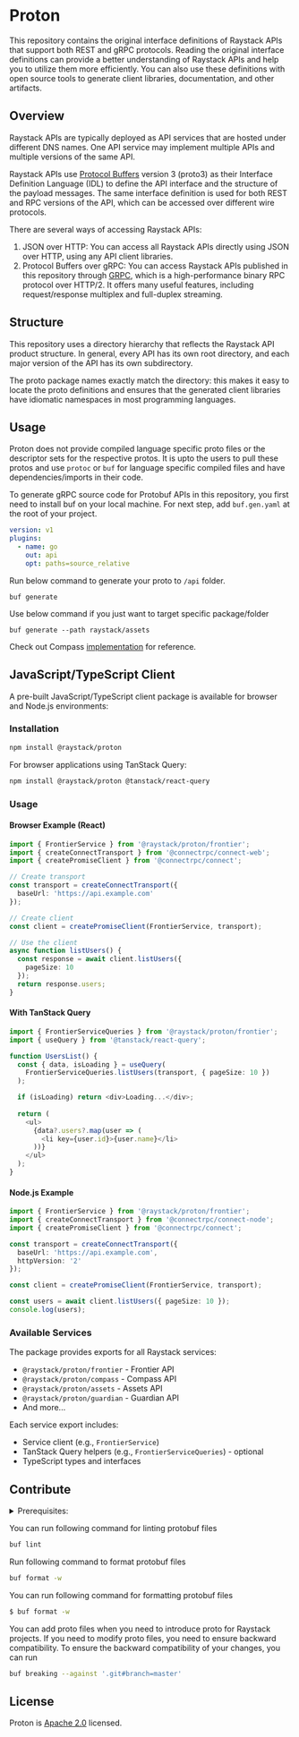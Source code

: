 # Proton

This repository contains the original interface definitions of Raystack APIs that support both REST and gRPC protocols. Reading the original interface definitions can provide a better understanding of Raystack APIs and help you to utilize them more efficiently. You can also use these definitions with open source tools to generate client libraries, documentation, and other artifacts.

## Overview

Raystack APIs are typically deployed as API services that are hosted under different DNS names. One API service may implement multiple APIs and multiple versions of the same API.

Raystack APIs use [Protocol Buffers](https://github.com/google/protobuf) version 3 (proto3) as their Interface Definition Language (IDL) to define the API interface and the structure of the payload messages. The same interface definition is used for both REST and RPC versions of the API, which can be accessed over different wire protocols.

There are several ways of accessing Raystack APIs:

1.  JSON over HTTP: You can access all Raystack APIs directly using JSON over HTTP, using any API client libraries.
2.  Protocol Buffers over gRPC: You can access Raystack APIs published in this repository through [GRPC](https://github.com/grpc), which is a high-performance binary RPC protocol over HTTP/2. It offers many useful features, including request/response multiplex and full-duplex streaming.

## Structure

This repository uses a directory hierarchy that reflects the Raystack API product structure. In general, every API has its own root directory, and each major version of the API has its own subdirectory.

The proto package names exactly match the directory: this makes it easy to locate the proto definitions and ensures that the generated client libraries have idiomatic namespaces in most programming languages.

## Usage

Proton does not provide compiled language specific proto files or the descriptor sets for the respective protos. It is upto the users to pull these protos and use `protoc` or `buf` for language specific compiled files and have dependencies/imports in their code.

To generate gRPC source code for Protobuf APIs in this repository, you first need to install buf on your local machine. For next step, add `buf.gen.yaml` at the root of your project.

```yaml
version: v1
plugins:
  - name: go
    out: api
    opt: paths=source_relative
```

Run below command to generate your proto to `/api` folder.

```
buf generate
```

Use below command if you just want to target specific package/folder

```
buf generate --path raystack/assets
```

Check out Compass [implementation](https://github.com/raystack/compass) for reference.

## JavaScript/TypeScript Client

A pre-built JavaScript/TypeScript client package is available for browser and Node.js environments:

### Installation

```bash
npm install @raystack/proton
```

For browser applications using TanStack Query:
```bash
npm install @raystack/proton @tanstack/react-query
```

### Usage

#### Browser Example (React)

```typescript
import { FrontierService } from '@raystack/proton/frontier';
import { createConnectTransport } from '@connectrpc/connect-web';
import { createPromiseClient } from '@connectrpc/connect';

// Create transport
const transport = createConnectTransport({
  baseUrl: 'https://api.example.com'
});

// Create client
const client = createPromiseClient(FrontierService, transport);

// Use the client
async function listUsers() {
  const response = await client.listUsers({
    pageSize: 10
  });
  return response.users;
}
```

#### With TanStack Query

```typescript
import { FrontierServiceQueries } from '@raystack/proton/frontier';
import { useQuery } from '@tanstack/react-query';

function UsersList() {
  const { data, isLoading } = useQuery(
    FrontierServiceQueries.listUsers(transport, { pageSize: 10 })
  );

  if (isLoading) return <div>Loading...</div>;
  
  return (
    <ul>
      {data?.users?.map(user => (
        <li key={user.id}>{user.name}</li>
      ))}
    </ul>
  );
}
```

#### Node.js Example

```typescript
import { FrontierService } from '@raystack/proton/frontier';
import { createConnectTransport } from '@connectrpc/connect-node';
import { createPromiseClient } from '@connectrpc/connect';

const transport = createConnectTransport({
  baseUrl: 'https://api.example.com',
  httpVersion: '2'
});

const client = createPromiseClient(FrontierService, transport);

const users = await client.listUsers({ pageSize: 10 });
console.log(users);
```

### Available Services

The package provides exports for all Raystack services:
- `@raystack/proton/frontier` - Frontier API
- `@raystack/proton/compass` - Compass API
- `@raystack/proton/assets` - Assets API
- `@raystack/proton/guardian` - Guardian API
- And more...

Each service export includes:
- Service client (e.g., `FrontierService`)
- TanStack Query helpers (e.g., `FrontierServiceQueries`) - optional
- TypeScript types and interfaces

## Contribute

<details>
  <summary>Prerequisites:</summary>
  
- [Buf](https://docs.buf.build/installation)
- [Git](https://git-scm.com/book/en/v2/Getting-Started-Installing-Git)

</details>

You can run following command for linting protobuf files

```sh
buf lint
```

Run following command to format protobuf files

```sh
buf format -w
```

You can run following command for formatting protobuf files

```sh
$ buf format -w
```

You can add proto files when you need to introduce proto for Raystack projects. If you need to modify proto files, you need to ensure backward compatibility. To ensure the backward compatibility of your changes, you can run

```sh
buf breaking --against '.git#branch=master'
```

## License

Proton is [Apache 2.0](LICENSE) licensed.
